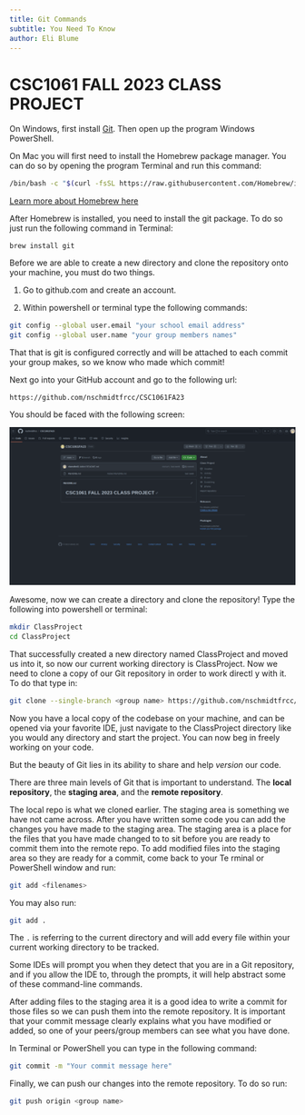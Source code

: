 ```yaml
---
title: Git Commands
subtitle: You Need To Know
author: Eli Blume
---
```


# CSC1061 FALL 2023 CLASS PROJECT

On Windows, first install [Git](https://git-scm.com/download/win). Then open up the program Windows PowerShell.

On Mac you will first need to install the Homebrew package manager. You can do so by opening the program Terminal and run this command:

```bash
/bin/bash -c "$(curl -fsSL https://raw.githubusercontent.com/Homebrew/install/HEAD/install.sh)"
```

[Learn more about Homebrew here](https://brew.sh/)

After Homebrew is installed, you need to install the git package. To do so just run the following command in Terminal:

```homebrew
brew install git
```

Before we are able to create a new directory and clone the repository onto your machine, you must do two things.

1. Go to github.com and create an account.

2. Within powershell or terminal type the following commands:

```bash
git config --global user.email "your school email address"
git config --global user.name "your group members names"
```

That that is git is configured correctly and will be attached to each commit your group makes, so we know who made which commit!

Next go into your GitHub account and go to the following url:

```
https://github.com/nschmidtfrcc/CSC1061FA23
```

You should be faced with the following screen:

![CSC git screen](./Assets/csc1061-git-full-window.png)


Awesome, now we can create a directory and clone the repository! Type the following into powershell or terminal:

```bash
mkdir ClassProject
cd ClassProject
```

That successfully created a new directory named ClassProject and moved us into it, so now our current working directory is ClassProject. Now we need to clone a copy of our Git repository in order to work directl
y with it. To do that type in:

```bash
git clone --single-branch <group name> https://github.com/nschmidtfrcc/CSC1061FA23.git
```

Now you have a local copy of the codebase on your machine, and can be opened via your favorite IDE, just navigate to the ClassProject directory like you would any directory and start the project. You can now beg
in freely working on your code.

But the beauty of Git lies in its ability to share and help *version* our code.

There are three main levels of Git that is important to understand. The **local repository**, the **staging area**, and the **remote repository**.

The local repo is what we cloned earlier. The staging area is something we have not came across. After you have written some code you can add the changes you have made to the staging area. The staging area is a
place for the files that you have made changed to to sit before you are ready to commit them into the remote repo. To add modified files into the staging area so they are ready for a commit, come back to your Te
rminal or PowerShell window and run:

```bash
git add <filenames>
```

You may also run:

```bash
git add .
```

The `.` is referring to the current directory and will add every file within your current working directory to be tracked.

Some IDEs will prompt you when they detect that you are in a Git repository, and if you allow the IDE to, through the prompts, it will help abstract some of these command-line commands.

After adding files to the staging area it is a good idea to write a commit for those files so we can push them into the remote repository. It is important that your commit message clearly explains what you have
modified or added, so one of your peers/group members can see what you have done.

In Terminal or PowerShell you can type in the following command:

```bash
git commit -m "Your commit message here"
```

Finally, we can push our changes into the remote repository. To do so run:

```bash
git push origin <group name>
```

